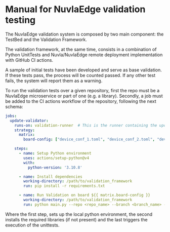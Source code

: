 # Manual for NuvlaEdge validation testing
The NuvlaEdge validation system is composed by two main component: the TestBed and the Validation Framework.

The validation framework, at the same time, consists in a combination of Python UnitTests and Nuvla/NuvlaEdge remote 
deployment implementation with GitHub CI actions.

A sample of initial tests have been developed and serve as base validation. If these tests pass, the process will be
counted passed. If any other test fails, the system will report them as  a warning.

To run the validation tests over a given repository, first the repo must be a NuvlaEdge microservice or part of one 
(e.g. a library). Secondly, a job must be added to the CI actions workflow of the repository, following the next schema:

```yaml
jobs:
  update-validator:
    runs-on: validation-runner  # This is the runner containing the updated validation service
    strategy:
      matrix:
        board-config: ["device_conf_1.toml", "device_conf_2.toml", "device_conf_3.toml", ...]

    steps:
      - name: Setup Python environment
        uses: actions/setup-python@v4
        with:
          python-version: '3.10.8'

      - name: Install dependencies
        working-directory: /path/to/validation_framework
        run: pip install -r requirements.txt

      - name: Run Validation on board ${{ matrix.board-config }}
        working-directory: /path/to/validation_framework
        run: python main.py --repo <repo_name> --branch <branch_name> --target_device ${{matrix.board-config}}
```

Where the first step, sets up the local python environment, the second installs the required libraries (if not present) 
and the last triggers the execution of the unittests. 
